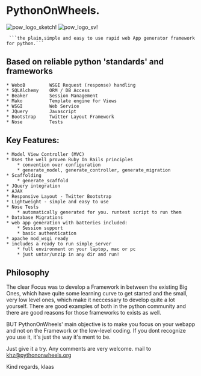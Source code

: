 PythonOnWheels.
===================

![pow_logo_sketch!](http://www.pythononwheels.org/static/img/pow_logo_ideas_sketch_1.png "pow_logo_sketch")
![pow_logo_sv!](http://www.pythononwheels.org/static/img/pow_logo_idea_1_extra_small.png "pow_logo_svg")

     ```the plain,simple and easy to use rapid web App generator framework for python.```

Based on reliable python 'standards' and frameworks
-------------------------

	* WeboB		    WSGI Request (response) handling
	* SQLAlchemy    ORM / DB Access
	* Beaker		Session Management
	* Mako		    Template engine for Views
	* WSGI		    Web Service
	* JQuery	    Javascript 
	* Bootstrap	    Twitter Layout Framework 
	* Nose  	    Tests
Key Features:
--------------
	* Model View Controller (MVC)
	* Uses the well proven Ruby On Rails principles
	    * convention over configuration
	    * generate_model, generate_controller, generate_migration
	* Scaffolding
	    * generate_scaffold
	* JQuery integration
	* AJAX
	* Responsive Layout - Twitter Bootstrap
	* Lightweight - simple and easy to use
	* Nose Tests
	    * automatically generated for you. runtest script to run them
	* Database Migrations
	* web app generation with batteries included:
		* Session support
		* basic authentication
	* apache mod_wsgi ready 
	* includes a ready to run simple_server
	    * full environment on your laptop, mac or pc
	    * just untar/unzip in any dir and run!

Philosophy
-------------------
The clear Focus was to develop a Framework in between the existing Big Ones,
which have quite some learning curve to get started and
the small, very low level ones, which make it neccessary to develop
quite a lot yourself.
There are good examples of both in the python community and there are 
good reasons for those frameworks to exists as well.

BUT 
PythonOnWheels' main objective is to make you focus on your webapp
and not on the Framework or the low-level coding. 
If you dont recognize you use it, it's just the way it's ment to be.


Just give it a try. Any comments are very welcome. mail to khz@pythononwheels.org

Kind regards,
klaas